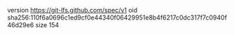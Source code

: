 version https://git-lfs.github.com/spec/v1
oid sha256:110f6a0696c1ed9cf0e44340f06429951e8b4f6217c0dc317f7c0940f46d29e6
size 154
